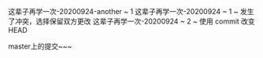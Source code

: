 这辈子再学一次-20200924-another ~ 1
这辈子再学一次-20200924 ~ 1 ~ 发生了冲突，选择保留双方更改
这辈子再学一次-20200924 ~ 2 ~ 使用 commit 改变 HEAD

master上的提交~~~